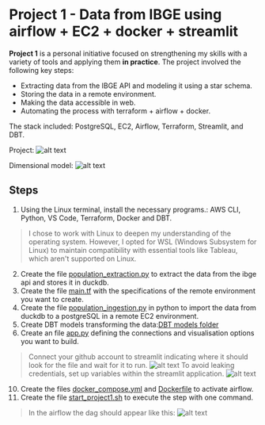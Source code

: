 # Project 1 - Data from IBGE using airflow + EC2 + docker + streamlit

**Project 1** is a personal initiative focused on strengthening my skills with a variety of tools and applying them **in practice**. The project involved the following key steps:
- Extracting data from the IBGE API and modeling it using a star schema.
- Storing the data in a remote environment.
- Making the data accessible in web.
- Automating the process with terraform + airflow + docker.

The stack included: PostgreSQL, EC2, Airflow, Terraform, Streamlit, and DBT.

Project:
![alt text](project1/doc/project_structure.png)

Dimensional model:
![alt text](project1/doc/model.png)

## Steps

1. Using the Linux terminal, install the necessary programs.: AWS CLI, Python, VS Code, Terraform, Docker and DBT. 
> I chose to work with Linux to deepen my understanding of the operating system. However, I opted for WSL (Windows Subsystem for Linux) to maintain compatibility with essential tools like Tableau, which aren't supported on Linux.
2. Create the file [population_extraction.py](project1/pipeline/1.extraction/population_extraction.py) to extract the data from the ibge api and stores it in duckdb.
3. Create the file [main.tf](project1/infra/main.tf) with the specifications of the remote environment you want to create.
4. Create the file [population_ingestion.py](project1/pipeline/2.ingestion/population_ingestion.py) in python to import the data from duckdb to a postgreSQL in a remote EC2 environment.
5. Create DBT models transforming the data:[DBT models folder](project1/pipeline/3.transformation/dbt_project1/models/)
6. Create an file [app.py](project1/pipeline/4.service/streamlit/app.py) defining the connections and visualisation options you want to build.
> Connect your github account to streamlit indicating where it should look for the file and wait for it to run.
![alt text](project1/doc/streamlit.png)
> To avoid leaking credentials, set up variables within the streamlit application.
![alt text](project1/doc/streamlit_secrets.png)
10. Create the files [docker_compose.yml](project1/infra/docker/docker_compose.yml) and [Dockerfile](project1/infra/docker/Dockerfile) to activate airflow.
11. Create the file [start_project1.sh](project1/start_project1.sh) to execute the step with one command.
> In the airflow the dag should appear like this:
![alt text](project1/doc/airflow2.png)